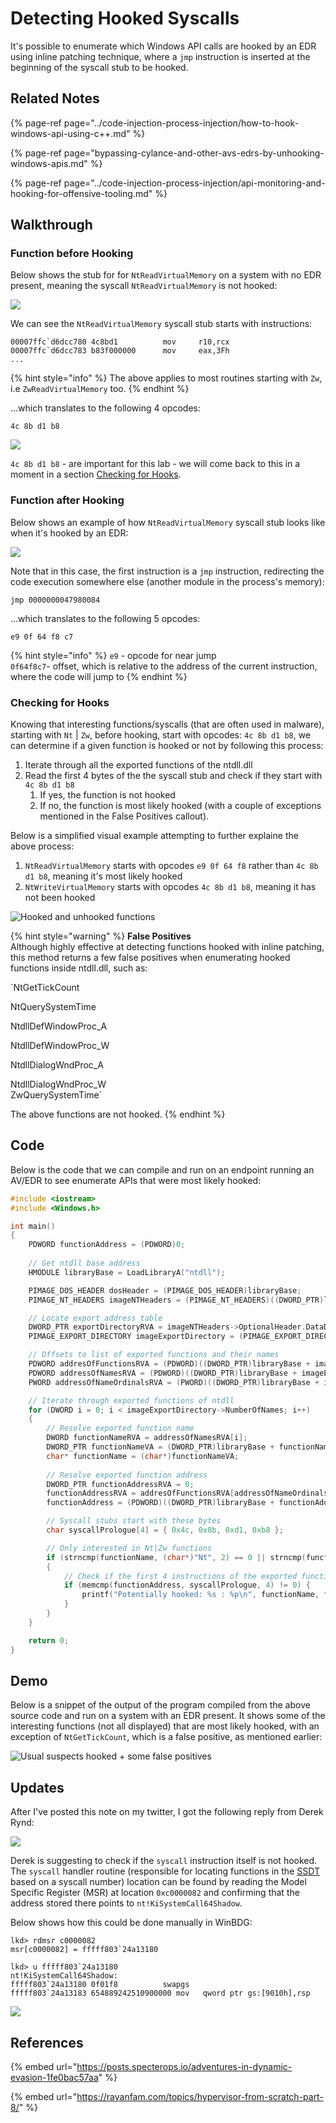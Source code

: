 # Detecting Hooked Syscalls

It's possible to enumerate which Windows API calls are hooked by an EDR using inline patching technique, where a `jmp` instruction is inserted at the beginning of the syscall stub to be hooked.

## Related Notes

{% page-ref page="../code-injection-process-injection/how-to-hook-windows-api-using-c++.md" %}

{% page-ref page="bypassing-cylance-and-other-avs-edrs-by-unhooking-windows-apis.md" %}

{% page-ref page="../code-injection-process-injection/api-monitoring-and-hooking-for-offensive-tooling.md" %}

## Walkthrough

### Function before Hooking

Below shows the stub for for `NtReadVirtualMemory` on a system with no EDR present, meaning the syscall `NtReadVirtualMemory` is not hooked:

![](../../.gitbook/assets/image%20%28587%29.png)

We can see the `NtReadVirtualMemory` syscall stub starts with instructions:

```text
00007ffc`d6dcc780 4c8bd1          mov     r10,rcx
00007ffc`d6dcc783 b83f000000      mov     eax,3Fh
...
```

{% hint style="info" %}
The above applies to most routines starting with `Zw`, i.e `ZwReadVirtualMemory` too.
{% endhint %}

...which translates to the following 4 opcodes:

```text
4c 8b d1 b8
```

![](../../.gitbook/assets/image%20%28574%29.png)

`4c 8b d1 b8` - are important for this lab - we will come back to this in a moment in a section [Checking for Hooks](detecting-hooked-syscall-functions.md#checking-for-hooks).

### Function after Hooking

Below shows an example of how `NtReadVirtualMemory` syscall stub looks like when it's hooked by an EDR:

![](../../.gitbook/assets/image%20%28569%29.png)

Note that in this case, the first instruction is a `jmp` instruction, redirecting the code execution somewhere else \(another module in the process's memory\):

```text
jmp 0000000047980084
```

...which translates to the following 5 opcodes:

```text
e9 0f 64 f8 c7
```

{% hint style="info" %}
`e9` - opcode for near jump  
`0f64f8c7`- offset, which is relative to the address of the current instruction, where the code will jump to
{% endhint %}

### Checking for Hooks

Knowing that interesting functions/syscalls \(that are often used in malware\), starting with `Nt` \| `Zw`, before hooking, start with opcodes: `4c 8b d1 b8`, we can determine if a given function is hooked or not by following this process:

1. Iterate through all the exported functions of the ntdll.dll
2. Read the first 4 bytes of the the syscall stub and check if they start with `4c 8b d1 b8`
   1. If yes, the function is not hooked
   2. If no, the function is most likely hooked \(with a couple of exceptions mentioned in the False Positives callout\).

Below is a simplified visual example attempting to further explaine the above process:

1. `NtReadVirtualMemory` starts with opcodes `e9 0f 64 f8` rather than `4c 8b d1 b8`, meaning it's most likely hooked
2. `NtWriteVirtualMemory` starts with opcodes `4c 8b d1 b8`, meaning it has not been hooked

![Hooked and unhooked functions](../../.gitbook/assets/image%20%28642%29.png)

{% hint style="warning" %}
**False Positives**  
Although highly effective at detecting functions hooked with inline patching, this method returns a few false positives when enumerating hooked functions inside ntdll.dll, such as:  
  
`NtGetTickCount  
NtQuerySystemTime  
NtdllDefWindowProc_A  
NtdllDefWindowProc_W  
NtdllDialogWndProc_A  
NtdllDialogWndProc_W  
ZwQuerySystemTime`

The above functions are not hooked.
{% endhint %}

## Code

Below is the code that we can compile and run on an endpoint running an AV/EDR to see enumerate APIs that were most likely hooked:

```cpp
#include <iostream>
#include <Windows.h>

int main()
{
	PDWORD functionAddress = (PDWORD)0;
	
	// Get ntdll base address
	HMODULE libraryBase = LoadLibraryA("ntdll");

	PIMAGE_DOS_HEADER dosHeader = (PIMAGE_DOS_HEADER)libraryBase;
	PIMAGE_NT_HEADERS imageNTHeaders = (PIMAGE_NT_HEADERS)((DWORD_PTR)libraryBase + dosHeader->e_lfanew);

	// Locate export address table
	DWORD_PTR exportDirectoryRVA = imageNTHeaders->OptionalHeader.DataDirectory[IMAGE_DIRECTORY_ENTRY_EXPORT].VirtualAddress;
	PIMAGE_EXPORT_DIRECTORY imageExportDirectory = (PIMAGE_EXPORT_DIRECTORY)((DWORD_PTR)libraryBase + exportDirectoryRVA);

	// Offsets to list of exported functions and their names
	PDWORD addresOfFunctionsRVA = (PDWORD)((DWORD_PTR)libraryBase + imageExportDirectory->AddressOfFunctions);
	PDWORD addressOfNamesRVA = (PDWORD)((DWORD_PTR)libraryBase + imageExportDirectory->AddressOfNames);
	PWORD addressOfNameOrdinalsRVA = (PWORD)((DWORD_PTR)libraryBase + imageExportDirectory->AddressOfNameOrdinals);

	// Iterate through exported functions of ntdll
	for (DWORD i = 0; i < imageExportDirectory->NumberOfNames; i++)
	{
		// Resolve exported function name
		DWORD functionNameRVA = addressOfNamesRVA[i];
		DWORD_PTR functionNameVA = (DWORD_PTR)libraryBase + functionNameRVA;
		char* functionName = (char*)functionNameVA;
		
		// Resolve exported function address
		DWORD_PTR functionAddressRVA = 0;
		functionAddressRVA = addresOfFunctionsRVA[addressOfNameOrdinalsRVA[i]];
		functionAddress = (PDWORD)((DWORD_PTR)libraryBase + functionAddressRVA);

		// Syscall stubs start with these bytes
		char syscallPrologue[4] = { 0x4c, 0x8b, 0xd1, 0xb8 };

		// Only interested in Nt|Zw functions
		if (strncmp(functionName, (char*)"Nt", 2) == 0 || strncmp(functionName, (char*)"Zw", 2) == 0)
		{
			// Check if the first 4 instructions of the exported function are the same as the sycall's prologue
			if (memcmp(functionAddress, syscallPrologue, 4) != 0) {
				printf("Potentially hooked: %s : %p\n", functionName, functionAddress);
			}
		}
	}

	return 0;
}
```

## Demo

Below is a snippet of the output of the program compiled from the above source code and run on a system with an EDR present. It shows some of the interesting functions \(not all displayed\) that are most likely hooked, with an exception of `NtGetTickCount`, which is a false positive, as mentioned earlier:

![Usual suspects hooked + some false positives](../../.gitbook/assets/image%20%28605%29.png)

## Updates

After I've posted this note on my twitter, I got the following reply from Derek Rynd:

![](../../.gitbook/assets/image%20%28559%29.png)

Derek is suggesting to check if the `syscall` instruction itself is not hooked. The `syscall` handler routine \(responsible for locating functions in the [SSDT](../../miscellaneous-reversing-forensics/windows-kernel-internals/glimpse-into-ssdt-in-windows-x64-kernel.md) based on a syscall number\) location can be found by reading the Model Specific Register \(MSR\) at location `0xc0000082` and confirming that the address stored there points to `nt!KiSystemCall64Shadow`. 

Below shows how this could be done manually in WinBDG:

```text
lkd> rdmsr c0000082
msr[c0000082] = fffff803`24a13180

lkd> u fffff803`24a13180
nt!KiSystemCall64Shadow:
fffff803`24a13180 0f01f8          swapgs
fffff803`24a13183 654889242510900000 mov   qword ptr gs:[9010h],rsp
```

![](../../.gitbook/assets/image%20%28693%29.png)

## References

{% embed url="https://posts.specterops.io/adventures-in-dynamic-evasion-1fe0bac57aa" %}

{% embed url="https://rayanfam.com/topics/hypervisor-from-scratch-part-8/" %}

